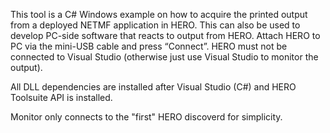 This tool is a C# Windows example on how to acquire the printed output from a deployed NETMF application in HERO.   This can also be used to develop PC-side software that reacts to output from HERO.
Attach HERO to PC via the mini-USB cable and press “Connect”.  HERO must not be connected to Visual Studio (otherwise  just use Visual Studio to monitor the output).

All DLL dependencies are installed after Visual Studio (C#) and HERO Toolsuite API is installed.

Monitor only connects to the "first" HERO discoverd for simplicity.

